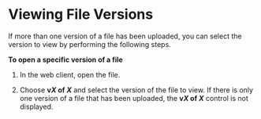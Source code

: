 # Viewing File Versions<a name="client_file_versions"></a>

If more than one version of a file has been uploaded, you can select the version to view by performing the following steps\.

**To open a specific version of a file**

1. In the web client, open the file\.

1. Choose **v*X* of *X*** and select the version of the file to view\. If there is only one version of a file that has been uploaded, the **v*X* of *X*** control is not displayed\.